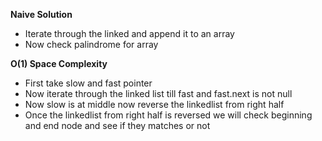 **Naive Solution**
- Iterate through the linked and append it to an array
- Now check palindrome for array

**O(1) Space Complexity**
- First take slow and fast pointer
- Now iterate through the linked list till fast and fast.next is not null
- Now slow is at middle now reverse the linkedlist from right half
- Once the linkedlist from right half is reversed we will check beginning and end node and see if they matches or not
